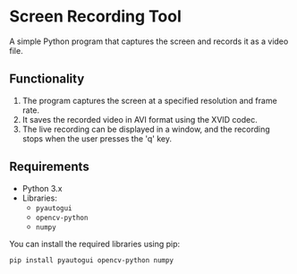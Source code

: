 # Screen Recording Tool

A simple Python program that captures the screen and records it as a video file.

## Functionality
1. The program captures the screen at a specified resolution and frame rate.
2. It saves the recorded video in AVI format using the XVID codec.
3. The live recording can be displayed in a window, and the recording stops when the user presses the 'q' key.

## Requirements
- Python 3.x
- Libraries:
  - `pyautogui`
  - `opencv-python`
  - `numpy`

You can install the required libraries using pip:
```bash
pip install pyautogui opencv-python numpy
